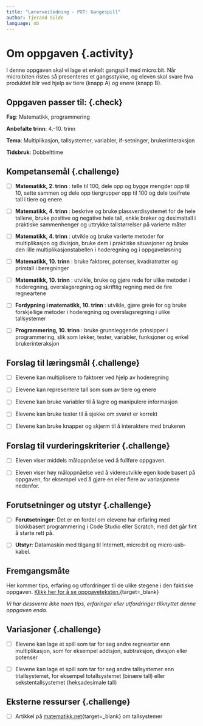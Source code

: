 ```yaml
---
title: "Lærerveiledning - PXT: Gangespill"
author: Tjerand Silde
language: nb
---
```



# Om oppgaven {.activity}

I denne oppgaven skal vi lage et enkelt gangspill med micro:bit. Når micro:biten
ristes så presenteres et gangsstykke, og eleven skal svare hva produktet blir
ved hjelp av tiere (knapp A) og enere (knapp B).

## Oppgaven passer til: {.check}

__Fag__: Matematikk, programmering

__Anbefalte trinn__: 4.-10. trinn

__Tema__: Multiplikasjon, tallsystemer, variabler, if-setninger,
brukerinteraksjon

__Tidsbruk__: Dobbelttime

## Kompetansemål {.challenge}

- [ ] __Matematikk, 2. trinn__ : telle til 100, dele opp og bygge mengder opp
  til 10, sette sammen og dele opp tiergrupper opp til 100 og dele tosifrete
  tall i tiere og enere

- [ ] __Matematikk, 4. trinn__ : beskrive og bruke plassverdisystemet for de
  hele tallene, bruke positive og negative hele tall, enkle brøker og
  desimaltall i praktiske sammenhenger og uttrykke tallstørrelser på varierte
  måter

- [ ] __Matematikk, 4. trinn__ : utvikle og bruke varierte metoder for
  multiplikasjon og divisjon, bruke dem i praktiske situasjoner og bruke den
  lille multiplikasjonstabellen i hoderegning og i oppgaveløsning

- [ ] __Matematikk, 10. trinn__ : bruke faktorer, potenser, kvadratrøtter og
  primtall i beregninger

- [ ] __Matematikk, 10. trinn__ : utvikle, bruke og gjøre rede for ulike metoder
  i hoderegning, overslagsregning og skriftlig regning med de fire regneartene

- [ ] __Fordypning i matematikk, 10. trinn__ : utvikle, gjøre greie for og bruke
  forskjellige metoder i hoderegning og overslagsregning i ulike tallsystemer

- [ ] __Programmering, 10. trinn__ : bruke grunnleggende prinsipper i
  programmering, slik som løkker, tester, variabler, funksjoner og enkel
  brukerinteraksjon

## Forslag til læringsmål {.challenge}

- [ ] Elevene kan multiplisere to faktorer ved hjelp av hoderegning

- [ ] Elevene kan representere tall som sum av tiere og enere

- [ ] Elevene kan bruke variabler til å lagre og manipulere informasjon

- [ ] Elevene kan bruke tester til å sjekke om svaret er korrekt

- [ ] Elevene kan bruke knapper og skjerm til å interaktere med brukeren

## Forslag til vurderingskriterier {.challenge}

- [ ] Eleven viser middels måloppnåelse ved å fullføre oppgaven.

- [ ] Eleven viser høy måloppnåelse ved å videreutvikle egen kode basert på
  oppgaven, for eksempel ved å gjøre en eller flere av variasjonene nedenfor.

## Forutsetninger og utstyr {.challenge}

- [ ] __Forutsetninger__: Det er en fordel om elevene har erfaring med
  blokkbasert programmering i Code Studio eller Scratch, med det går fint å
  starte rett på.

- [ ] __Utstyr__: Datamaskin med tilgang til Internett, micro:bit og
  micro-usb-kabel.

## Fremgangsmåte

Her kommer tips, erfaring og utfordringer til de ulike stegene i den faktiske
oppgaven. [Klikk her for å se
oppgaveteksten.](../pxt_gangespill/gangespill.html){target=_blank}

_Vi har dessverre ikke noen tips, erfaringer eller utfordringer tilknyttet denne
oppgaven enda._

## Variasjoner {.challenge}

- [ ] Elevene kan lage et spill som tar for seg andre regnearter enn
  multiplikasjon, som for eksempel addisjon, subtraksjon, divisjon eller
  potenser

- [ ] Elevene kan lage et spill som tar for seg andre tallsystemer enn
  titallsystemet, for eksempel totallsystemet (binære tall) eller
  sekstentallsystemet (heksadesimale tall)

## Eksterne ressurser {.challenge}

- [ ] Artikkel på
  [matematikk.net](http://matematikk.net/side/Tallsystemer){target=_blank} om
  tallsystemer
